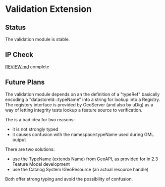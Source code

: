 # Validation Extension

## Status

The validation module is stable.

## IP Check

[REVIEW.md](REVIEW.md) complete

Future Plans
------------

The validation module depends on an the definition of a "typeRef"
basically encoding a "datastoreId:::typeName" into a string for lookup
into a Registry. The registery interface is provided by GeoServer (and
also by uDig) as a way of letting integrity tests lookup a feature
source to verification.

The is a bad idea for two reasons:

-   it is not strongly typed
-   it causes confusion with the namespace:typeName used during GML
    output

There are two solutions:

-   use the TypeName (extends Name) from GeoAPI, as provided for in 2.3
    Feature Model development
-   use the Catalog System IGeoResource (an actual resource handle)

Both offer strong typing and avoid the possibility of confusion.